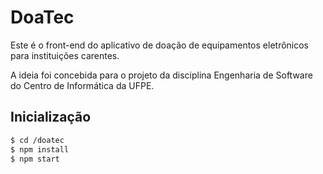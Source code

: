 # DoaTec

Este é o front-end do aplicativo de doação de equipamentos eletrônicos para instituições carentes.

A ideia foi concebida para o projeto da disciplina Engenharia de Software do Centro de Informática da UFPE.

## Inicialização

```sh
$ cd /doatec
$ npm install
$ npm start
```
